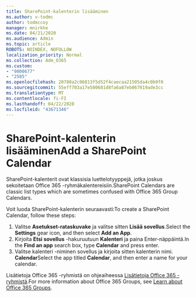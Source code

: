 ```yaml
---
title: SharePoint-kalenterin lisääminen
ms.author: v-todmc
author: todmccoy
manager: mnirkhe
ms.date: 04/21/2020
ms.audience: Admin
ms.topic: article
ROBOTS: NOINDEX, NOFOLLOW
localization_priority: Normal
ms.collection: Adm_O365
ms.custom:
- "9000677"
- "2585"
ms.openlocfilehash: 20780a2c06813f5d52f4caecaa21505da4c0b9f0
ms.sourcegitcommit: 55eff703a17e500681d8fa6a87eb067019ade3cc
ms.translationtype: MT
ms.contentlocale: fi-FI
ms.lasthandoff: 04/22/2020
ms.locfileid: "43671346"
---
```

# <a name="add-a-sharepoint-calendar"></a><span data-ttu-id="258d2-102">SharePoint-kalenterin lisääminen</span><span class="sxs-lookup"><span data-stu-id="258d2-102">Add a SharePoint Calendar</span></span>

<span data-ttu-id="258d2-103">SharePoint-kalenterit ovat klassisia luettelotyyppejä, jotka joskus sekoitetaan Office 365 -ryhmäkalentereisiin.</span><span class="sxs-lookup"><span data-stu-id="258d2-103">SharePoint Calendars are classic list types which are sometimes confused with Office 365 Group Calendars.</span></span>
 
<span data-ttu-id="258d2-104">Voit luoda SharePoint-kalenterin seuraavasti:</span><span class="sxs-lookup"><span data-stu-id="258d2-104">To create a SharePoint Calendar, follow these steps:</span></span>
 
1.  <span data-ttu-id="258d2-105">Valitse **Asetukset-rataskuvake** ja valitse sitten **Lisää sovellus**.</span><span class="sxs-lookup"><span data-stu-id="258d2-105">Select the **Settings** gear icon, and then select **Add an App**.</span></span>
2.  <span data-ttu-id="258d2-106">Kirjoita **Etsi sovellus** -hakuruutuun **Kalenteri** ja paina Enter-näppäintä.</span><span class="sxs-lookup"><span data-stu-id="258d2-106">In the **Find an app** search box, type **Calendar** and press enter.</span></span>
3.  <span data-ttu-id="258d2-107">Valitse kalenteri -niminen sovellus ja kirjoita sitten kalenterin nimi. **Calendar**</span><span class="sxs-lookup"><span data-stu-id="258d2-107">Select the app titled **Calendar**, and then enter a name for your calendar.</span></span>

<span data-ttu-id="258d2-108">Lisätietoja Office 365 -ryhmistä on ohjeaiheessa [Lisätietoja Office 365 -ryhmistä](https://support.office.com/article/Learn-about-Office-365-groups-b565caa1-5c40-40ef-9915-60fdb2d97fa2).</span><span class="sxs-lookup"><span data-stu-id="258d2-108">For more information about Office 365 Groups, see [Learn about Office 365 Groups](https://support.office.com/article/Learn-about-Office-365-groups-b565caa1-5c40-40ef-9915-60fdb2d97fa2).</span></span>

